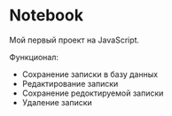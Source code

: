 # Notebook
Мой первый проект на JavaScript.

Функционал:
- Сохранение записки в базу данных
- Редактирование записки
- Сохранение редоктируемой записки
- Удаление записки
